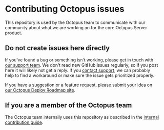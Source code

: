 # Contributing Octopus issues

This repository is used by the Octopus team to communicate with our community about what we are working on for the core Octopus Server product.

## Do not create issues here directly

If you've found a bug or something isn't working, please get in touch with [our support team](https://octopus.com/support). We don't read new GitHub issues regularly, so if you post here it will likely not get a reply. If you [contact support](https://octopus.com/support), we can probably help to find a workaround or make sure the issue gets prioritized properly.

If you have a suggestion or a feature request, please submit your idea on [our Octopus Deploy Roadmap site](https://roadmap.octopus.com/).

## If you are a member of the Octopus team

The Octopus team internally uses this repository as described in the [internal contribution guide](CONTRIBUTING.internal.md).
